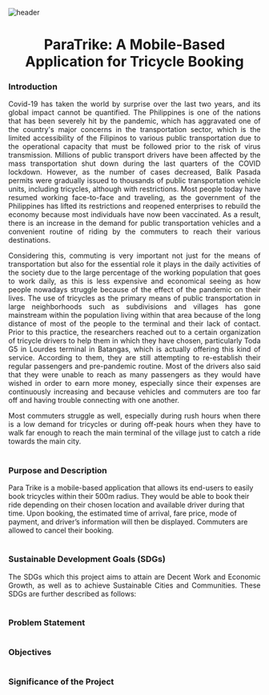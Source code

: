![header](https://user-images.githubusercontent.com/74886614/178195972-edd6ebca-f5d2-4085-8130-824f38d45083.png)

<h1 align="center"> ParaTrike: A Mobile-Based Application for Tricycle Booking </h1>

<h3> Introduction </h3> <i class="fa-solid fa-1"></i>
<p align=justify> Covid-19 has taken the world by surprise over the last two years, and its global impact cannot be quantified. The Philippines is one of the nations that has been severely hit by the pandemic, which has aggravated one of the country's major concerns in the transportation sector, which is the limited accessibility of the Filipinos to various public transportation due to the operational capacity that must be followed prior to the risk of virus transmission. Millions of public transport drivers have been affected by the mass transportation shut down during the last quarters of the COVID lockdown. However, as the number of cases decreased, Balik Pasada permits were gradually issued to thousands of public transportation vehicle units, including tricycles, although with restrictions. Most people today have resumed working face-to-face and traveling, as the government of the Philippines has lifted its restrictions and reopened enterprises to rebuild the economy because most individuals have now been vaccinated. As a result, there is an increase in the demand for public transportation vehicles and a convenient routine of riding by the commuters to reach their various destinations. </p>

<p align=justify>  Considering this, commuting is very important not just for the means of transportation but also for the essential role it plays in the daily activities of the society due to the large percentage of the working population that goes to work daily, as this is less expensive and economical seeing as how people nowadays struggle because of the effect of the pandemic on their lives. The use of tricycles as the primary means of public transportation in large neighborhoods such as subdivisions and villages has gone mainstream within the population living within that area because of the long distance of most of the people to the terminal and their lack of contact. Prior to this practice, the researchers reached out to a certain organization of tricycle drivers to help them in which they have chosen, particularly Toda G5 in Lourdes terminal in Batangas, which is actually offering this kind of service. According to them, they are still attempting to re-establish their regular passengers and pre-pandemic routine. Most of the drivers also said that they were unable to reach as many passengers as they would have wished in order to earn more money, especially since their expenses are continuously increasing and because vehicles and commuters are too far off and having trouble connecting with one another. </p>

<p align=justify> Most commuters struggle as well, especially during rush hours when there is a low demand for tricycles or during off-peak hours when they have to walk far enough to reach the main terminal of the village just to catch a ride towards the main city. </p>

<h1 align="center"> 

<h3> Purpose and Description </h3> <i class="fa-solid fa-1"></i>

<p align="jusify"> Para Trike is a mobile-based application that allows its end-users to easily book tricycles within their 500m radius. They would be able to book their ride depending on their chosen location and available driver during that time. Upon booking, the estimated time of arrival, fare price, mode of payment, and driver’s information will then be displayed. Commuters are allowed to cancel their booking. </p>

<h1 align="center"> 

<h3> Sustainable Development Goals (SDGs) </h3> <i class="fa-solid fa-1"></i>

<p align="justify"> The SDGs which this project aims to attain are Decent Work and Economic Growth, as well as to achieve Sustainable Cities and Communities. These SDGs are further described as follows: </p>

<h1 align="center"> 

<h3> Problem Statement </h3> <i class="fa-solid fa-1"></i>

<h1 align="center"> 

<h3> Objectives </h3> <i class="fa-solid fa-1"></i>

<h1 align="center"> 

<h3> Significance of the Project </h3> <i class="fa-solid fa-1"></i>

<h1 align="center"> 

